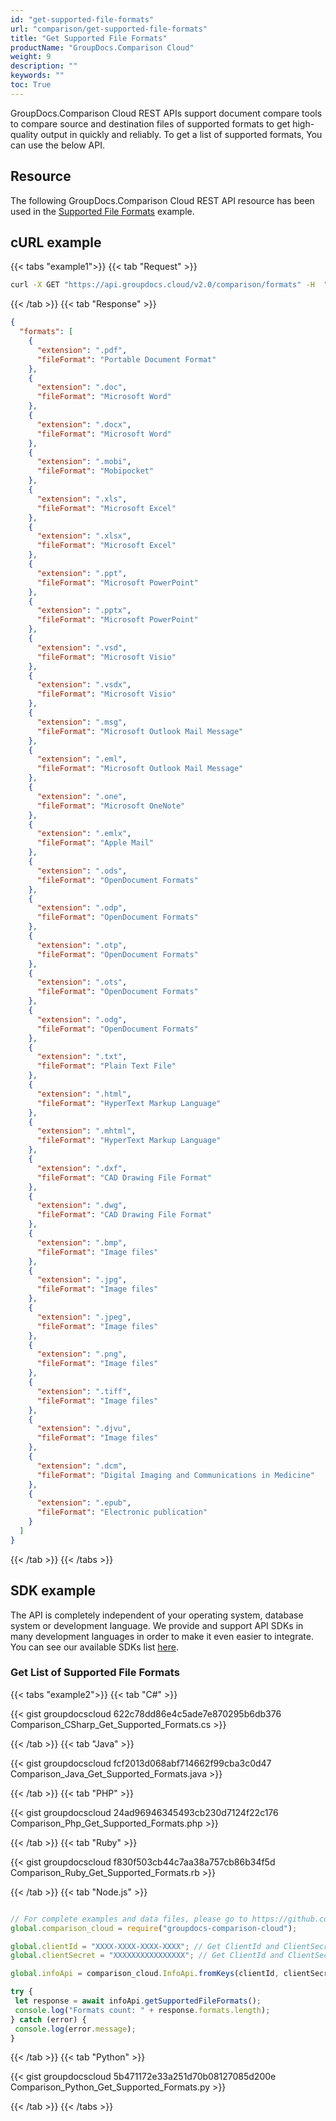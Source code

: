 ```yaml
---
id: "get-supported-file-formats"
url: "comparison/get-supported-file-formats"
title: "Get Supported File Formats"
productName: "GroupDocs.Comparison Cloud"
weight: 9
description: ""
keywords: ""
toc: True
---
```


GroupDocs.Comparison Cloud REST APIs support document compare tools to compare source and destination files of supported formats to get high-quality output in quickly and reliably. To get a list of supported formats, You can use the below API.

## Resource

The following GroupDocs.Comparison Cloud REST API resource has been used in the [Supported File Formats](https://apireference.groupdocs.cloud/comparison/#/Info/GetSupportedFileFormats) example.

## cURL example

{{< tabs "example1">}} {{< tab "Request" >}}

```bash
curl -X GET "https://api.groupdocs.cloud/v2.0/comparison/formats" -H  "accept: application/json" -H  "authorization: Bearer [Access Token]"

```

{{< /tab >}} {{< tab "Response" >}}

```json
{
  "formats": [
    {
      "extension": ".pdf",
      "fileFormat": "Portable Document Format"
    },
    {
      "extension": ".doc",
      "fileFormat": "Microsoft Word"
    },
    {
      "extension": ".docx",
      "fileFormat": "Microsoft Word"
    },
    {
      "extension": ".mobi",
      "fileFormat": "Mobipocket"
    },
    {
      "extension": ".xls",
      "fileFormat": "Microsoft Excel"
    },
    {
      "extension": ".xlsx",
      "fileFormat": "Microsoft Excel"
    },
    {
      "extension": ".ppt",
      "fileFormat": "Microsoft PowerPoint"
    },
    {
      "extension": ".pptx",
      "fileFormat": "Microsoft PowerPoint"
    },
    {
      "extension": ".vsd",
      "fileFormat": "Microsoft Visio"
    },
    {
      "extension": ".vsdx",
      "fileFormat": "Microsoft Visio"
    },
    {
      "extension": ".msg",
      "fileFormat": "Microsoft Outlook Mail Message"
    },
    {
      "extension": ".eml",
      "fileFormat": "Microsoft Outlook Mail Message"
    },
    {
      "extension": ".one",
      "fileFormat": "Microsoft OneNote"
    },
    {
      "extension": ".emlx",
      "fileFormat": "Apple Mail"
    },
    {
      "extension": ".ods",
      "fileFormat": "OpenDocument Formats"
    },
    {
      "extension": ".odp",
      "fileFormat": "OpenDocument Formats"
    },
    {
      "extension": ".otp",
      "fileFormat": "OpenDocument Formats"
    },
    {
      "extension": ".ots",
      "fileFormat": "OpenDocument Formats"
    },
    {
      "extension": ".odg",
      "fileFormat": "OpenDocument Formats"
    },
    {
      "extension": ".txt",
      "fileFormat": "Plain Text File"
    },
    {
      "extension": ".html",
      "fileFormat": "HyperText Markup Language"
    },
    {
      "extension": ".mhtml",
      "fileFormat": "HyperText Markup Language"
    },
    {
      "extension": ".dxf",
      "fileFormat": "CAD Drawing File Format"
    },
    {
      "extension": ".dwg",
      "fileFormat": "CAD Drawing File Format"
    },
    {
      "extension": ".bmp",
      "fileFormat": "Image files"
    },
    {
      "extension": ".jpg",
      "fileFormat": "Image files"
    },
    {
      "extension": ".jpeg",
      "fileFormat": "Image files"
    },
    {
      "extension": ".png",
      "fileFormat": "Image files"
    },
    {
      "extension": ".tiff",
      "fileFormat": "Image files"
    },
    {
      "extension": ".djvu",
      "fileFormat": "Image files"
    },
    {
      "extension": ".dcm",
      "fileFormat": "Digital Imaging and Communications in Medicine"
    },
    {
      "extension": ".epub",
      "fileFormat": "Electronic publication"
    }
  ]
}
```

{{< /tab >}} {{< /tabs >}}

## SDK example

The API is completely independent of your operating system, database system or development language. We provide and support API SDKs in many development languages in order to make it even easier to integrate. You can see our available SDKs list [here](https://github.com/groupdocs-comparison-cloud).

### Get List of Supported File Formats

{{< tabs "example2">}} {{< tab "C#" >}}

{{< gist groupdocscloud 622c78dd86e4c5ade7e870295b6db376 Comparison_CSharp_Get_Supported_Formats.cs >}}

{{< /tab >}} {{< tab "Java" >}}

{{< gist groupdocscloud fcf2013d068abf714662f99cba3c0d47 Comparison_Java_Get_Supported_Formats.java >}}

{{< /tab >}} {{< tab "PHP" >}}

{{< gist groupdocscloud 24ad96946345493cb230d7124f22c176 Comparison_Php_Get_Supported_Formats.php >}}

{{< /tab >}} {{< tab "Ruby" >}}

{{< gist groupdocscloud f830f503cb44c7aa38a757cb86b34f5d Comparison_Ruby_Get_Supported_Formats.rb >}}

{{< /tab >}} {{< tab "Node.js" >}}

```javascript

// For complete examples and data files, please go to https://github.com/groupdocs-comparison-cloud/groupdocs-comparison-cloud-node-samples
global.comparison_cloud = require("groupdocs-comparison-cloud");

global.clientId = "XXXX-XXXX-XXXX-XXXX"; // Get ClientId and ClientSecret from https://dashboard.groupdocs.cloud
global.clientSecret = "XXXXXXXXXXXXXXXX"; // Get ClientId and ClientSecret from https://dashboard.groupdocs.cloud

global.infoApi = comparison_cloud.InfoApi.fromKeys(clientId, clientSecret);

try {
 let response = await infoApi.getSupportedFileFormats();
 console.log("Formats count: " + response.formats.length); 
} catch (error) {
 console.log(error.message);
}

```

{{< /tab >}} {{< tab "Python" >}}

{{< gist groupdocscloud 5b471172e33a251d70b08127085d200e Comparison_Python_Get_Supported_Formats.py >}}

{{< /tab >}} {{< /tabs >}}
